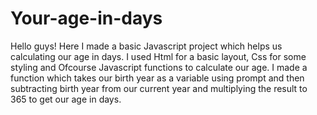 # Your-age-in-days

Hello guys! Here I made a basic Javascript project which helps us calculating our age in days. I used Html for a basic layout, Css for some styling and Ofcourse Javascript functions
to calculate our age.
I made a function which takes our birth year as a variable using prompt and then subtracting birth year from our current year and multiplying the result to 365 to get our age in
days.
